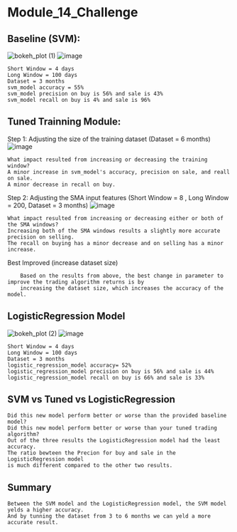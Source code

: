 # Module_14_Challenge
## Baseline (SVM):
![bokeh_plot (1)](https://user-images.githubusercontent.com/75819421/114354368-febe2680-9b22-11eb-9d23-b98e0ad8e2b5.png)
![image](https://user-images.githubusercontent.com/75819421/114356321-4f368380-9b25-11eb-8e32-235d77ab0b50.png)

	Short Window = 4 days
	Long Window = 100 days
	Dataset = 3 months
	svm_model accuracy = 55%
	svm_model precision on buy is 56% and sale is 43%
	svm_model recall on buy is 4% and sale is 96%
## Tuned Trainning Module:
Step 1: Adjusting the size of the training dataset (Dataset = 6 months)
![image](https://user-images.githubusercontent.com/75819421/114358795-2e236200-9b28-11eb-9c62-7948230b1a62.png)

	What impact resulted from increasing or decreasing the training window?
	A minor increase in svm_model's accuracy, precision on sale, and reall on sale.
	A minor decrease in recall on buy.

Step 2: Adjusting the SMA input features (Short Window = 8 , Long Window = 200, Dataset = 3 months)
![image](https://user-images.githubusercontent.com/75819421/114361675-3d57df00-9b2b-11eb-884b-a9a0b4095bee.png)

	What impact resulted from increasing or decreasing either or both of the SMA windows?
	Increasing both of the SMA windows results a slightly more accurate precision on selling. 
	The recall on buying has a minor decrease and on selling has a minor increase. 
Best Improved (increase dataset size)

		Based on the results from above, the best change in parameter to improve the trading algorithm returns is by 
		increasing the dataset size, which increases the accuracy of the model. 


## LogisticRegression Model
![bokeh_plot (2)](https://user-images.githubusercontent.com/75819421/114354370-ff56bd00-9b22-11eb-97cf-ce20a3380825.png)
![image](https://user-images.githubusercontent.com/75819421/114364323-22d33500-9b2e-11eb-8ac1-b2f2f4f12594.png)

	Short Window = 4 days
	Long Window = 100 days
	Dataset = 3 months
	logistic_regression_model accuracy= 52%
	logistic_regression_model precision on buy is 56% and sale is 44%
	logistic_regression_model recall on buy is 66% and sale is 33%
## SVM vs Tuned vs LogisticRegression
	Did this new model perform better or worse than the provided baseline model? 
	Did this new model perform better or worse than your tuned trading algorithm?
	Out of the three results the LogisticRegression model had the least accuracy. 
	The ratio bewteen the Precion for buy and sale in the LogisticRegression model 
	is much different compared to the other two results. 

## Summary
	Between the SVM model and the LogisticRegression model, the SVM model yelds a higher accuracy. 
	And by tunning the dataset from 3 to 6 months we can yeld a more accurate result. 
